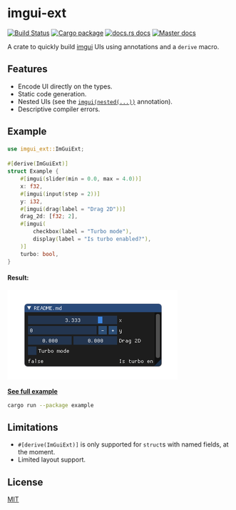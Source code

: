 # imgui-ext

[![Build Status](https://img.shields.io/travis/germangb/imgui-ext/master.svg?style=flat-square)](https://travis-ci.org/germangb/imgui-ext)
[![Cargo package](https://img.shields.io/crates/v/imgui-ext.svg?style=flat-square)](https://crates.io/crates/imgui-ext)
[![docs.rs docs](https://docs.rs/imgui-ext/badge.svg?style=flat-square)](https://docs.rs/imgui-ext)
[![Master docs](https://img.shields.io/badge/docs-master-blue.svg?style=flat-square)](https://germangb.github.io/imgui-ext/)


A crate to quickly build [imgui] UIs using annotations and a `derive` macro.

[imgui]: https://github.com/Gekkio/imgui-rs

## Features

* Encode UI directly on the types.
* Static code generation.
* Nested UIs (see the [`imgui(nested(...))`][nested] annotation).
* Descriptive compiler errors.

[nested]: https://germangb.github.io/imgui-ext/imgui_ext/nested/index.html

[example]: ./imgui_derive/CODEGEN.md

## Example

```rust
use imgui_ext::ImGuiExt;

#[derive(ImGuiExt)]
struct Example {
    #[imgui(slider(min = 0.0, max = 4.0))]
    x: f32,
    #[imgui(input(step = 2))]
    y: i32,
    #[imgui(drag(label = "Drag 2D"))]
    drag_2d: [f32; 2],
    #[imgui(
        checkbox(label = "Turbo mode"),
        display(label = "Is turbo enabled?"),
    )]
    turbo: bool,
}
```

#### Result:

![](assets/demo.png)

[**See full example**](example/src/main.rs)

```bash
cargo run --package example
```

[result]: assets/demo.png

## Limitations

* `#[derive(ImGuiExt)]` is only supported for `struct`s with named fields, at the moment.
* Limited layout support.

## License

[MIT](LICENSE.md)
